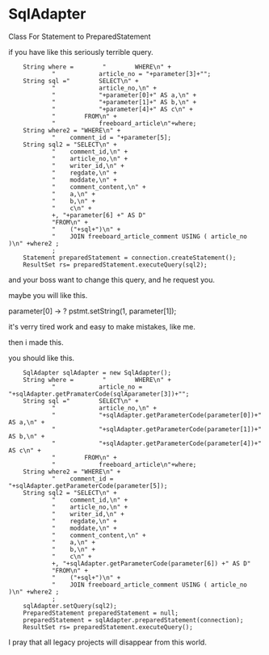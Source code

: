 # SqlAdapter
Class For Statement to PreparedStatement

if you have like this seriously terrible query.

        String where =        "        WHERE\n" +
                "            article_no = "+parameter[3]+"";
        String sql ="        SELECT\n" +
                "            article_no,\n" +
                "            "+parameter[0]+" AS a,\n" +
                "            "+parameter[1]+" AS b,\n" +
                "            "+parameter[4]+" AS c\n" +
                "        FROM\n" +
                "            freeboard_article\n"+where;
        String where2 = "WHERE\n" +
                "    comment_id = "+parameter[5];
        String sql2 = "SELECT\n" +
                "    comment_id,\n" +
                "    article_no,\n" +
                "    writer_id,\n" +
                "    regdate,\n" +
                "    moddate,\n" +
                "    comment_content,\n" +
                "    a,\n" +
                "    b,\n" +
                "    c\n" +
                +, "+parameter[6] +" AS D"
                "FROM\n" +
                "    ("+sql+")\n" +
                "    JOIN freeboard_article_comment USING ( article_no )\n" +where2 ;
                ;
        Statement preparedStatement = connection.createStatement();
        ResultSet rs= preparedStatement.executeQuery(sql2);
                
and your boss want to change this query, and he request you.

maybe you will like this.

parameter[0] → ?
pstmt.setString(1, parameter[1]);

it's verry tired work and easy to make mistakes, like me.

then i made this.

you should like this.



        SqlAdapter sqlAdapter = new SqlAdapter();
        String where =        "        WHERE\n" +
                "            article_no = "+sqlAdapter.getPramaterCode(sqlAparameter[3])+"";
        String sql ="        SELECT\n" +
                "            article_no,\n" +
                "            "+sqlAdapter.getParameterCode(parameter[0])+" AS a,\n" +
                "            "+sqlAdapter.getParameterCode(parameter[1])+" AS b,\n" +
                "            "+sqlAdapter.getParameterCode(parameter[4])+" AS c\n" +
                "        FROM\n" +
                "            freeboard_article\n"+where;
        String where2 = "WHERE\n" +
                "    comment_id = "+sqlAdapter.getParameterCode(parameter[5]);
        String sql2 = "SELECT\n" +
                "    comment_id,\n" +
                "    article_no,\n" +
                "    writer_id,\n" +
                "    regdate,\n" +
                "    moddate,\n" +
                "    comment_content,\n" +
                "    a,\n" +
                "    b,\n" +
                "    c\n" +
                +, "+sqlAdapter.getParameterCode(parameter[6]) +" AS D"
                "FROM\n" +
                "    ("+sql+")\n" +
                "    JOIN freeboard_article_comment USING ( article_no )\n" +where2 ;
                ;
        sqlAdapter.setQuery(sql2);
        PreparedStatement preparedStatement = null;
        preparedStatement = sqlAdapter.preparedStatement(connection);
        ResultSet rs= preparedStatement.executeQuery();


I pray that all legacy projects will disappear from this world.

